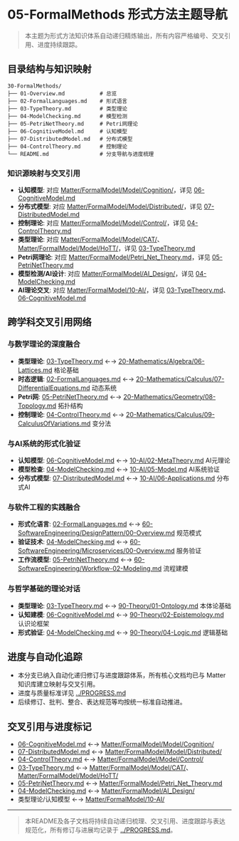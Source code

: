 # 05-FormalMethods 形式方法主题导航

> 本主题为形式方法知识体系自动递归精炼输出，所有内容严格编号、交叉引用、进度持续跟踪。

## 目录结构与知识映射

```tree
30-FormalMethods/
├── 01-Overview.md           # 总览
├── 02-FormalLanguages.md    # 形式语言
├── 03-TypeTheory.md         # 类型理论
├── 04-ModelChecking.md      # 模型检测
├── 05-PetriNetTheory.md     # Petri网理论
├── 06-CognitiveModel.md     # 认知模型
├── 07-DistributedModel.md   # 分布式模型
├── 04-ControlTheory.md      # 控制理论
└── README.md                # 分支导航与进度梳理
```

### 知识源映射与交叉引用

- **认知模型**: 对应 [Matter/FormalModel/Model/Cognition/](../../Matter/FormalModel/Model/Cognition/)，详见 [06-CognitiveModel.md](06-CognitiveModel.md)
- **分布式模型**: 对应 [Matter/FormalModel/Model/Distributed/](../../Matter/FormalModel/Model/Distributed/)，详见 [07-DistributedModel.md](07-DistributedModel.md)
- **控制理论**: 对应 [Matter/FormalModel/Model/Control/](../../Matter/FormalModel/Model/Control/)，详见 [04-ControlTheory.md](04-ControlTheory.md)
- **类型理论**: 对应 [Matter/FormalModel/Model/CAT/](../../Matter/FormalModel/Model/CAT/)、[Matter/FormalModel/Model/HoTT/](../../Matter/FormalModel/Model/HoTT/)，详见 [03-TypeTheory.md](03-TypeTheory.md)
- **Petri网理论**: 对应 [Matter/FormalModel/Petri_Net_Theory.md](../../Matter/FormalModel/Petri_Net_Theory.md)，详见 [05-PetriNetTheory.md](05-PetriNetTheory.md)
- **模型检测/AI设计**: 对应 [Matter/FormalModel/AI_Design/](../../Matter/FormalModel/AI_Design/)，详见 [04-ModelChecking.md](04-ModelChecking.md)
- **AI理论交叉**: 对应 [Matter/FormalModel/10-AI/](../../Matter/FormalModel/10-AI/)，详见 [03-TypeTheory.md](03-TypeTheory.md)、[06-CognitiveModel.md](06-CognitiveModel.md)

## 跨学科交叉引用网络

### 与数学理论的深度融合

- **类型理论**: [03-TypeTheory.md](03-TypeTheory.md) ←→ [20-Mathematics/Algebra/06-Lattices.md](../20-Mathematics/Algebra/06-Lattices.md) 格论基础
- **时态逻辑**: [02-FormalLanguages.md](02-FormalLanguages.md) ←→ [20-Mathematics/Calculus/07-DifferentialEquations.md](../20-Mathematics/Calculus/07-DifferentialEquations.md) 动态系统
- **Petri网**: [05-PetriNetTheory.md](05-PetriNetTheory.md) ←→ [20-Mathematics/Geometry/08-Topology.md](../20-Mathematics/Geometry/08-Topology.md) 拓扑结构
- **控制理论**: [04-ControlTheory.md](04-ControlTheory.md) ←→ [20-Mathematics/Calculus/09-CalculusOfVariations.md](../20-Mathematics/Calculus/09-CalculusOfVariations.md) 变分法

### 与AI系统的形式化验证

- **认知模型**: [06-CognitiveModel.md](06-CognitiveModel.md) ←→ [10-AI/02-MetaTheory.md](../10-AI/02-MetaTheory.md) AI元理论
- **模型检查**: [04-ModelChecking.md](04-ModelChecking.md) ←→ [10-AI/05-Model.md](../10-AI/05-Model.md) AI系统验证
- **分布式模型**: [07-DistributedModel.md](07-DistributedModel.md) ←→ [10-AI/06-Applications.md](../10-AI/06-Applications.md) 分布式AI

### 与软件工程的实践融合

- **形式化语言**: [02-FormalLanguages.md](02-FormalLanguages.md) ←→ [60-SoftwareEngineering/DesignPattern/00-Overview.md](../60-SoftwareEngineering/DesignPattern/00-Overview.md) 规范模式
- **验证技术**: [04-ModelChecking.md](04-ModelChecking.md) ←→ [60-SoftwareEngineering/Microservices/00-Overview.md](../60-SoftwareEngineering/Microservices/00-Overview.md) 服务验证
- **工作流模型**: [05-PetriNetTheory.md](05-PetriNetTheory.md) ←→ [60-SoftwareEngineering/Workflow-02-Modeling.md](../60-SoftwareEngineering/Workflow-02-Modeling.md) 流程建模

### 与哲学基础的理论对话

- **类型理论**: [03-TypeTheory.md](03-TypeTheory.md) ←→ [90-Theory/01-Ontology.md](../90-Theory/01-Ontology.md) 本体论基础
- **认知建模**: [06-CognitiveModel.md](06-CognitiveModel.md) ←→ [90-Theory/02-Epistemology.md](../90-Theory/02-Epistemology.md) 认识论框架
- **形式验证**: [04-ModelChecking.md](04-ModelChecking.md) ←→ [90-Theory/04-Logic.md](../90-Theory/04-Logic.md) 逻辑基础

## 进度与自动化追踪

- 本分支已纳入自动化递归修订与进度跟踪体系，所有核心文档均已与 Matter 知识库建立映射与交叉引用。
- 进度与质量标准详见 [../PROGRESS.md](../PROGRESS.md)
- 后续修订、批判、整合、表达规范等均按统一标准自动推进。

## 交叉引用与进度标记

- [06-CognitiveModel.md](06-CognitiveModel.md) ←→ [Matter/FormalModel/Model/Cognition/](../../Matter/FormalModel/Model/Cognition/)
- [07-DistributedModel.md](07-DistributedModel.md) ←→ [Matter/FormalModel/Model/Distributed/](../../Matter/FormalModel/Model/Distributed/)
- [04-ControlTheory.md](04-ControlTheory.md) ←→ [Matter/FormalModel/Model/Control/](../../Matter/FormalModel/Model/Control/)
- [03-TypeTheory.md](03-TypeTheory.md) ←→ [Matter/FormalModel/Model/CAT/](../../Matter/FormalModel/Model/CAT/)、[Matter/FormalModel/Model/HoTT/](../../Matter/FormalModel/Model/HoTT/)
- [05-PetriNetTheory.md](05-PetriNetTheory.md) ←→ [Matter/FormalModel/Petri_Net_Theory.md](../../Matter/FormalModel/Petri_Net_Theory.md)
- [04-ModelChecking.md](04-ModelChecking.md) ←→ [Matter/FormalModel/AI_Design/](../../Matter/FormalModel/AI_Design/)
- 类型理论/认知模型 ←→ [Matter/FormalModel/10-AI/](../../Matter/FormalModel/10-AI/)

---

> 本README及各子文档将持续自动递归梳理、交叉引用、进度跟踪与表达规范化，所有修订与进展均记录于 [../PROGRESS.md](../PROGRESS.md)。
